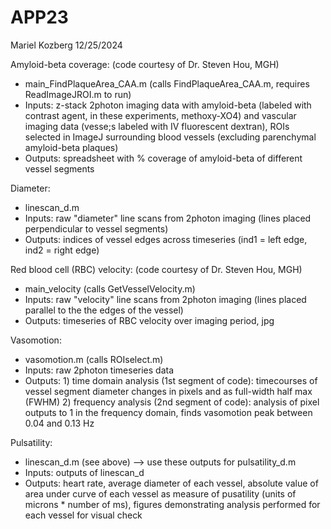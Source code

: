 # APP23
Mariel Kozberg
12/25/2024 

Amyloid-beta coverage: 
(code courtesy of Dr. Steven Hou, MGH)  
- main_FindPlaqueArea_CAA.m (calls FindPlaqueArea_CAA.m, requires ReadImageJROI.m to run) 
- Inputs: z-stack 2photon imaging data with amyloid-beta (labeled with contrast agent, in these experiments, methoxy-XO4) and vascular imaging data (vesse;s labeled with IV fluorescent dextran), ROIs selected in ImageJ surrounding blood vessels (excluding parenchymal amyloid-beta plaques) 
- Outputs: spreadsheet with % coverage of amyloid-beta of different vessel segments 

Diameter: 
- linescan_d.m 
- Inputs: raw "diameter" line scans from 2photon imaging (lines placed perpendicular to vessel segments)
- Outputs: indices of vessel edges across timeseries (ind1 = left edge, ind2 = right edge)   

Red blood cell (RBC) velocity: 
 (code courtesy of Dr. Steven Hou, MGH) 
- main_velocity (calls GetVesselVelocity.m)
- Inputs: raw "velocity" line scans from 2photon imaging (lines placed parallel to the the edges of the vessel) 
- Outputs: timeseries of RBC velocity over imaging period, jpg

Vasomotion: 
- vasomotion.m (calls ROIselect.m)
- Inputs: raw 2photon timeseries data  
- Outputs: 1) time domain analysis (1st segment of code): timecourses of vessel segment diameter changes in pixels and as full-width half max (FWHM) 2) frequency analysis (2nd segment of code): analysis of pixel outputs to 1 in the frequency domain, finds vasomotion peak between 0.04 and 0.13 Hz   

Pulsatility: 
- linescan_d.m (see above) --> use these outputs for pulsatility_d.m
- Inputs: outputs of linescan_d
- Outputs: heart rate, average diameter of each vessel, absolute value of area under curve of each vessel as measure of pusatility (units of microns * number of ms), figures demonstrating analysis performed for each vessel for visual check
